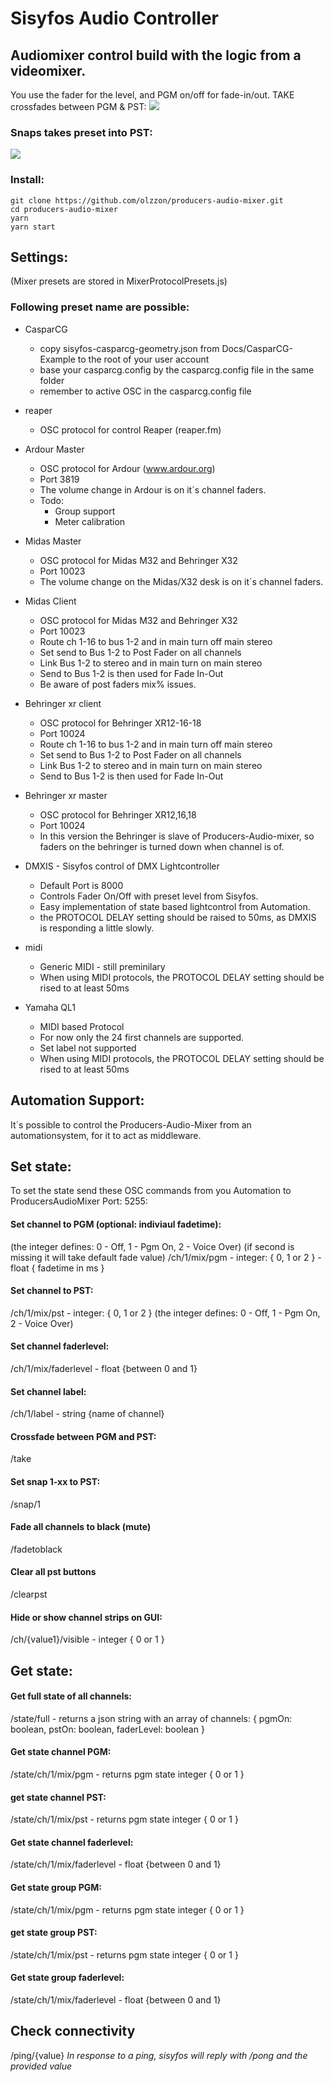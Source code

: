 # Sisyfos Audio Controller

## Audiomixer control build with the logic from a videomixer.

You use the fader for the level, and PGM on/off for fade-in/out.
TAKE crossfades between PGM & PST:
<img src="Docs/pix/ProducersAudioMixer01.png">


### Snaps takes preset into PST:


<img src="Docs/pix/ProducersAudioMixer02.png">



### Install:
```
git clone https://github.com/olzzon/producers-audio-mixer.git
cd producers-audio-mixer
yarn
yarn start
```

## Settings:
(Mixer presets are stored in MixerProtocolPresets.js)
### Following preset name are possible:
* CasparCG
  * copy sisyfos-casparcg-geometry.json from Docs/CasparCG-Example to the root of your user account
  * base your casparcg.config by the casparcg.config file in the same folder
  * remember to active OSC in the casparcg.config file

* reaper
  * OSC protocol for control Reaper (reaper.fm)
* Ardour Master
  * OSC protocol for Ardour (www.ardour.org)
  * Port 3819
  * The volume change in Ardour is on it´s channel faders.
  * Todo:
    * Group support
    * Meter calibration
* Midas Master
  * OSC protocol for Midas M32 and Behringer X32
  * Port 10023
  * The volume change on the Midas/X32 desk is on it´s channel faders.
* Midas Client
  * OSC protocol for Midas M32 and Behringer X32
  * Port 10023
  * Route ch 1-16 to bus 1-2 and in main turn off main stereo
  * Set send to Bus 1-2 to Post Fader on all channels
  * Link Bus 1-2 to stereo and in main turn on main stereo
  * Send to Bus 1-2 is then used for Fade In-Out
  * Be aware of post faders mix% issues.
* Behringer xr client
  * OSC protocol for Behringer XR12-16-18
  * Port 10024
  * Route ch 1-16 to bus 1-2 and in main turn off main stereo
  * Set send to Bus 1-2 to Post Fader on all channels
  * Link Bus 1-2 to stereo and in main turn on main stereo
  * Send to Bus 1-2 is then used for Fade In-Out
* Behringer xr master
  * OSC protocol for Behringer XR12,16,18
  * Port 10024
  * In this version the Behringer is slave of Producers-Audio-mixer, so faders on the behringer is turned down when channel is of.
* DMXIS - Sisyfos control of DMX Lightcontroller
  * Default Port is 8000
  * Controls Fader On/Off with preset level from Sisyfos.
  * Easy implementation of state based lightcontrol from Automation.
  * the PROTOCOL DELAY setting should be raised to 50ms, as DMXIS is responding a little slowly.
* midi
  * Generic MIDI - still preminilary
  * When using MIDI protocols, the PROTOCOL DELAY setting should be rised to at least 50ms
* Yamaha QL1
  * MIDI based Protocol
  * For now only the 24 first channels are supported.
  * Set label not supported
  * When using MIDI protocols, the PROTOCOL DELAY setting should be rised to at least 50ms



## Automation Support:
It´s possible to control the Producers-Audio-Mixer from an automationsystem, for it to act as middleware.

## Set state:
To set the state send these OSC commands from you Automation to ProducersAudioMixer Port: 5255:
#### Set channel to PGM (optional: indiviaul fadetime): 
(the integer defines: 0 - Off, 1 - Pgm On, 2 - Voice Over)
(if second is missing it will take default fade value)
/ch/1/mix/pgm - integer: { 0, 1 or 2 } - float { fadetime in ms }
#### Set channel to PST:
/ch/1/mix/pst - integer: { 0, 1 or 2 } (the integer defines: 0 - Off, 1 - Pgm On, 2 - Voice Over)
#### Set channel faderlevel:
/ch/1/mix/faderlevel - float {between 0 and 1}
#### Set channel label:
/ch/1/label - string {name of channel}
#### Crossfade between PGM and PST:
/take
#### Set snap 1-xx to PST:
/snap/1
#### Fade all channels to black (mute)
/fadetoblack
#### Clear all pst buttons
/clearpst
#### Hide or show channel strips on GUI: 
/ch/{value1}/visible - integer { 0 or 1 }

## Get state:
#### Get full state of all channels:
/state/full -  returns a json string with an array of channels: { pgmOn: boolean, pstOn: boolean, faderLevel: boolean }
#### Get state channel PGM:
/state/ch/1/mix/pgm - returns pgm state integer { 0 or 1 }
#### get state channel PST:
/state/ch/1/mix/pst - returns pgm state integer { 0 or 1 }
#### Get state channel faderlevel:
/state/ch/1/mix/faderlevel - float {between 0 and 1}
#### Get state group PGM:
/state/ch/1/mix/pgm - returns pgm state integer { 0 or 1 }
#### get state group PST:
/state/ch/1/mix/pst - returns pgm state integer { 0 or 1 }
#### Get state group faderlevel:
/state/ch/1/mix/faderlevel - float {between 0 and 1}

## Check connectivity
/ping/{value}
_In response to a ping, sisyfos will reply with /pong and the provided value_

